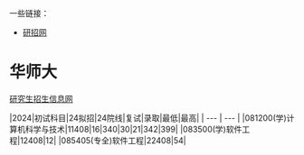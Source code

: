 一些链接：
- [研招网](https://yz.chsi.com.cn/)

# 华师大
[研究生招生信息网](https://yjszs.ecnu.edu.cn/43258/list.htm)

|2024|初试科目|24拟招|24院线|复试|录取|最低|最高|
| --- | --- |
|081200(学)计算机科学与技术|11408|16|340|30|21|342|399|
|083500(学)软件工程|12408|12|
|085405(专全)软件工程|22408|54|
